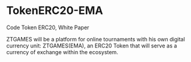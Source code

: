 # TokenERC20-EMA

Code Token ERC20, White Paper

ZTGAMES will be a platform for online tournaments with his own digital currency unit: ZTGAMES(EMA), an ERC20 Token that will serve as a currency of exchange within the ecosystem.
